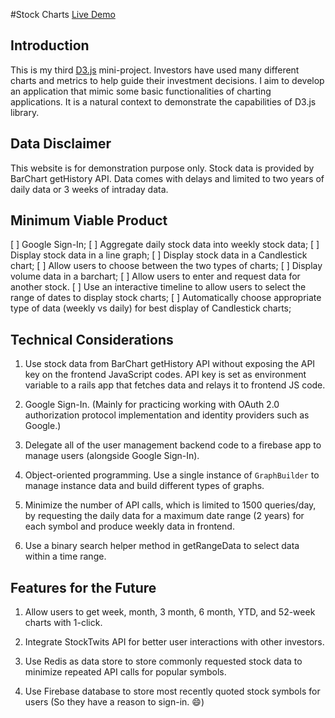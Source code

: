 #Stock Charts [Live Demo](http://plocks.herokuapp.com)

## Introduction

This is my third [D3.js](https://github.com/d3) mini-project.  Investors have used many different charts and metrics to help guide their investment decisions.  I aim to develop an application that mimic some basic functionalities of charting applications.  It is a natural context to demonstrate the capabilities of D3.js library.

## Data Disclaimer

This website is for demonstration purpose only.  Stock data is provided by BarChart getHistory API.  Data comes with delays and limited to two years of daily data or 3 weeks of intraday data.

## Minimum Viable Product

[ ] Google Sign-In;
[ ] Aggregate daily stock data into weekly stock data;
[ ] Display stock data in a line graph;
[ ] Display stock data in a Candlestick chart;
[ ] Allow users to choose between the two types of charts;
[ ] Display volume data in a barchart;
[ ] Allow users to enter and request data for another stock.
[ ] Use an interactive timeline to allow users to select the range of dates to display stock charts;
[ ] Automatically choose appropriate type of data (weekly vs daily) for best display of Candlestick charts;


## Technical Considerations

1. Use stock data from BarChart getHistory API without exposing the API key on the frontend JavaScript codes.  API key is set as environment variable to a rails app that fetches data and relays it to frontend JS code.

2. Google Sign-In. (Mainly for practicing working with OAuth 2.0 authorization protocol implementation and identity providers such as Google.)

3. Delegate all of the user management backend code to a firebase app to manage users (alongside Google Sign-In).

4. Object-oriented programming.  Use a single instance of `GraphBuilder` to manage instance data and build different types of graphs.  

5. Minimize the number of API calls, which is limited to 1500 queries/day, by requesting the daily data for a maximum date range (2 years) for each symbol and produce weekly data in frontend.

6. Use a binary search helper method in getRangeData to select data within a time range.


## Features for the Future

1. Allow users to get week, month, 3 month, 6 month, YTD, and 52-week charts with 1-click.

2. Integrate StockTwits API for better user interactions with other investors.

3. Use Redis as data store to store commonly requested stock data to minimize repeated API calls for popular symbols.

4. Use Firebase database to store most recently quoted stock symbols for users (So they have a reason to sign-in. :smile:)
